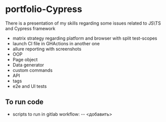 # portfolio-Cypress
There is a presentation of my skills regarding some issues related to JS\TS and Cypress framework
- matrix strategy regarding platform and browser with split test-scopes
- launch CI file in GHActions in another one
- allure reporting with screenshots
- OOP
- Page object
- Data generator
- custom commands
- API
- tags
- e2e and UI tests

## To run code
- scripts to run in gitlab workflow:
-- <добавить>
